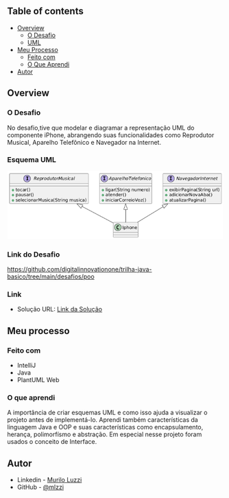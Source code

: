 ## Table of contents

- [Overview](#overview)
    - [O Desafio](#o-desafio)
    - [UML](#esquema-uml)
- [Meu Processo](#meu-processo)
    - [Feito com](#feito-com)
    - [O Que Aprendi](#o-que-aprendi)
- [Autor](#autor)

## Overview

### O Desafio

No desafio,tive que modelar e diagramar a representação UML do componente iPhone, abrangendo suas funcionalidades como Reprodutor Musical, Aparelho Telefônico e Navegador na Internet.

### Esquema UML
![](./UML.png)

### Link do Desafio

https://github.com/digitalinnovationone/trilha-java-basico/tree/main/desafios/poo

### Link

- Solução URL: [Link da Solução](https://github.com/mlzzi/dio-desafio-iphone)

## Meu processo

### Feito com

- IntelliJ
- Java
- PlantUML Web

### O que aprendi

A importância de criar esquemas UML e como isso ajuda a visualizar o projeto antes de implementá-lo.
Aprendi também características da linguagem Java e OOP e suas características como encapsulamento, herança, polimorfísmo e abstração.
Em especial nesse projeto foram usados o conceito de Interface.

## Autor

- Linkedin - [Murilo Luzzi](https://www.linkedin.com/in/muriloluzzi/)
- GitHub - [@mlzzi](https://github.com/mlzzi)
